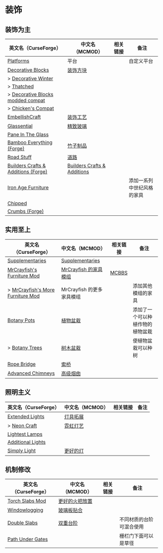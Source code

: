 # 装饰

## 装饰为主

| 英文名（CurseForge）                                                                                              | 中文名（MCMOD）                                                     | 相关链接 | 备注                       |
| ----------------------------------------------------------------------------------------------------------------- | ------------------------------------------------------------------- | -------- | -------------------------- |
| [Platforms](https://www.curseforge.com/minecraft/mc-mods/platforms)                                               | 平台                                                                |          | 自定义平台                 |
| [Decorative Blocks](https://www.curseforge.com/minecraft/mc-mods/decorative-blocks)                               | [装饰方块](https://www.mcmod.cn/class/2900.html)                    |          |                            |
| > [Decorative Winter](https://www.curseforge.com/minecraft/mc-mods/decorative-winter)                             |                                                                     |          |                            |
| > [Thatched](https://www.curseforge.com/minecraft/mc-mods/thatched)                                               |                                                                     |          |                            |
| > [Decorative Blocks modded compat](https://www.curseforge.com/minecraft/mc-mods/decorative-blocks-modded-compat) |                                                                     |          |                            |
| > [Chicken's Compat](https://www.curseforge.com/minecraft/mc-mods/chickens-compat)                                |                                                                     |          |                            |
| [EmbellishCraft](https://www.curseforge.com/minecraft/mc-mods/embellishcraft)                                     | [装饰工艺](https://www.mcmod.cn/class/3001.html)                    |          |                            |
| [Glassential](https://www.curseforge.com/minecraft/mc-mods/glassential)                                           | [精致玻璃](https://www.mcmod.cn/class/1769.html)                    |          |                            |
| [Pane In The Glass](https://www.curseforge.com/minecraft/mc-mods/pane-in-the-glass)                               |                                                                     |          |                            |
| [Bamboo Everything (Forge)](https://www.curseforge.com/minecraft/mc-mods/bamboo-everything-forge)                 | [竹子制品](https://www.mcmod.cn/class/1819.html)                    |          |                            |
| [Road Stuff](https://www.curseforge.com/minecraft/mc-mods/road-stuff)                                             | [道路](https://www.mcmod.cn/class/1418.html)                        |          |                            |
| [Builders Crafts & Additions (Forge)](https://www.curseforge.com/minecraft/mc-mods/buildersaddition)              | [Builders Crafts & Additions](https://www.mcmod.cn/class/3664.html) |          |                            |
| [Iron Age Furniture](https://www.curseforge.com/minecraft/mc-mods/ironagefurniture)                               |                                                                     |          | 添加一系列中世纪风格的家具 |
| [Chipped](https://www.curseforge.com/minecraft/mc-mods/chipped)                                                   |                                                                     |          |                            |
| [Crumbs (Forge)](https://www.curseforge.com/minecraft/mc-mods/crumbs)                                             |                                                                     |          |                            |

## 实用至上

| 英文名（CurseForge）                                                                                            | 中文名（MCMOD）                                              | 相关链接                                              | 备注                             |
| --------------------------------------------------------------------------------------------------------------- | ------------------------------------------------------------ | ----------------------------------------------------- | -------------------------------- |
| [Supplementaries](https://www.curseforge.com/minecraft/mc-mods/supplementaries)                                 | [Supplementaries](https://www.mcmod.cn/class/3555.html)      |                                                       |                                  |
| [MrCrayfish's Furniture Mod](https://www.curseforge.com/minecraft/mc-mods/mrcrayfish-furniture-mod)             | [MrCrayfish 的家具模组](https://www.mcmod.cn/class/263.html) | [MCBBS](https://www.mcbbs.net/thread-321693-1-1.html) |                                  |
| > [MrCrayfish's More Furniture Mod](https://www.curseforge.com/minecraft/mc-mods/mrcrayfish-more-furniture-mod) | MrCrayfish 的更多家具模组                                    |                                                       | 添加其他模组的家具               |
| [Botany Pots](https://www.curseforge.com/minecraft/mc-mods/botany-pots)                                         | [植物盆栽](https://www.mcmod.cn/class/3499.html)             |                                                       | 添加了一个可以种植作物的植物盆栽 |
| > [Botany Trees](https://www.curseforge.com/minecraft/mc-mods/botany-trees)                                     | [树木盆栽](https://www.mcmod.cn/class/3491.html)             |                                                       | 使植物盆栽可以种树               |
| [Rope Bridge](https://www.curseforge.com/minecraft/mc-mods/rope-bridge)                                         | [索桥](https://www.mcmod.cn/class/1609.html)                 |                                                       |                                  |
| [Advanced Chimneys](https://www.curseforge.com/minecraft/mc-mods/advanced-chimneys)                             | [高级烟囱](https://www.mcmod.cn/class/1437.html)             |                                                       |                                  |

## 照明主义

| 英文名（CurseForge）                                                                | 中文名（MCMOD）                                  | 相关链接 | 备注 |
| ----------------------------------------------------------------------------------- | ------------------------------------------------ | -------- | ---- |
| [Extended Lights](https://www.curseforge.com/minecraft/mc-mods/extended-lights-mod) | [灯具拓展](https://www.mcmod.cn/class/2868.html) |          |      |
| > [Neon Craft](https://www.curseforge.com/minecraft/mc-mods/neon-craft-mod)         | [霓虹灯艺](https://www.mcmod.cn/class/2876.html) |          |      |
| [Lightest Lamps](https://www.curseforge.com/minecraft/mc-mods/lightest-lamps)       |                                                  |          |      |
| [Additional Lights](https://www.curseforge.com/minecraft/mc-mods/additional-lights) |                                                  |          |      |
| [Simply Light](https://www.curseforge.com/minecraft/mc-mods/simply-light)           | [更好的灯](https://www.mcmod.cn/class/2318.html) |          |      |

## 机制修改

| 英文名（CurseForge）                                                              | 中文名（MCMOD）                                        | 相关链接 | 备注                     |
| --------------------------------------------------------------------------------- | ------------------------------------------------------ | -------- | ------------------------ |
| [Torch Slabs Mod](https://www.curseforge.com/minecraft/mc-mods/torchslabs-mod)    | [更好的火把放置](https://www.mcmod.cn/class/2579.html) |          |                          |
| [Windowlogging](https://www.curseforge.com/minecraft/mc-mods/windowlogging)       | [玻璃板贴合](https://www.mcmod.cn/class/3354.html)     |          |                          |
| [Double Slabs](https://www.curseforge.com/minecraft/mc-mods/double-slabs)         | [双重台阶](https://www.mcmod.cn/class/3328.html)       |          | 不同材质的台阶可混合使用 |
| [Path Under Gates](https://www.curseforge.com/minecraft/mc-mods/path-under-gates) |                                                        |          | 栅栏门下面可以是草径     |
